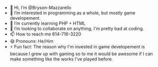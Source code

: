 - 👋 Hi, I’m @Bryson-Mazzarello
- 👀 I’m interested in programming as a whole, but mostly game developement.
- 🌱 I’m currently learning PHP + HTML
- 💞️ I’m looking to collaborate on anything, I'm pretty bad at coding.
- 📫 How to reach me 614-716-3220
- 😄 Pronouns: He/Him
- ⚡ Fun fact: The reason why I'm invested in game developement is because I grew up with gaming so to me it would be awesome if I can make something like the works I've played before.

<!---
Bryson-Mazzarello/Bryson-Mazzarello is a ✨ special ✨ repository because its `README.md` (this file) appears on your GitHub profile.
You can click the Preview link to take a look at your changes.
--->
